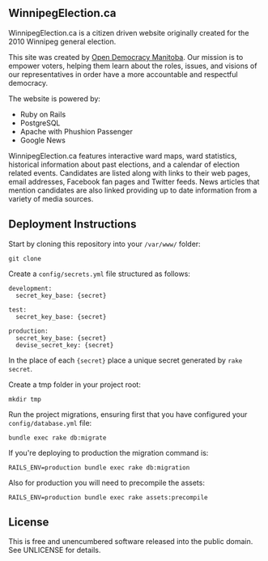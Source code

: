## WinnipegElection.ca

WinnipegElection.ca is a citizen driven website originally created for the 2010 Winnipeg general election.

This site was created by [Open Democracy Manitoba](http://opendemocracymanitoba.ca/). Our mission is to empower voters, helping them learn about the roles, issues, and visions of our representatives in order have a more accountable and respectful democracy.

The website is powered by:

* Ruby on Rails
* PostgreSQL
* Apache with Phushion Passenger
* Google News

WinnipegElection.ca features interactive ward maps, ward statistics, historical information about past elections, and a calendar of election related events. Candidates are listed along with links to their web pages, email addresses, Facebook fan pages and Twitter feeds. News articles that mention candidates are also linked providing up to date information from a variety of media sources.

## Deployment Instructions

Start by cloning this repository into your `/var/www/` folder:

    git clone 

Create a `config/secrets.yml` file structured as follows:

    development:
      secret_key_base: {secret}

    test:
      secret_key_base: {secret}

    production:
      secret_key_base: {secret}
      devise_secret_key: {secret}

In the place of each `{secret}` place a unique secret generated by `rake secret`.

Create a tmp folder in your project root:

    mkdir tmp

Run the project migrations, ensuring first that you have configured your `config/database.yml` file:

    bundle exec rake db:migrate

If you're deploying to production the migration command is:

    RAILS_ENV=production bundle exec rake db:migration

Also for production you will need to precompile the assets:

    RAILS_ENV=production bundle exec rake assets:precompile

## License

This is free and unencumbered software released into the public domain.  See UNLICENSE for details.

